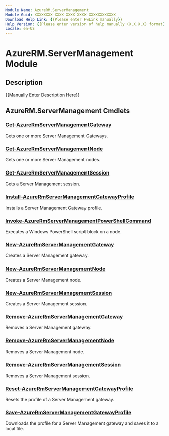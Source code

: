```yaml
---
Module Name: AzureRM.ServerManagement
Module Guid: XXXXXXXX-XXXX-XXXX-XXXX-XXXXXXXXXXXX
Download Help Link: {{Please enter FwLink manually}}
Help Version: {{Please enter version of help manually (X.X.X.X) format}}
Locale: en-US
---
```


# AzureRM.ServerManagement Module
## Description
{{Manually Enter Description Here}}

## AzureRM.ServerManagement Cmdlets
### [Get-AzureRmServerManagementGateway](.\Get-AzureRmServerManagementGateway.md)
Gets one or more Server Management Gateways.


### [Get-AzureRmServerManagementNode](.\Get-AzureRmServerManagementNode.md)
Gets one or more Server Management nodes.


### [Get-AzureRmServerManagementSession](.\Get-AzureRmServerManagementSession.md)
Gets a Server Management session.


### [Install-AzureRmServerManagementGatewayProfile](.\Install-AzureRmServerManagementGatewayProfile.md)
Installs a Server Management Gateway profile.


### [Invoke-AzureRmServerManagementPowerShellCommand](.\Invoke-AzureRmServerManagementPowerShellCommand.md)
Executes a Windows PowerShell script block on a node.


### [New-AzureRmServerManagementGateway](.\New-AzureRmServerManagementGateway.md)
Creates a Server Management gateway.


### [New-AzureRmServerManagementNode](.\New-AzureRmServerManagementNode.md)
Creates a Server Management node.


### [New-AzureRmServerManagementSession](.\New-AzureRmServerManagementSession.md)
Creates a Server Management session.


### [Remove-AzureRmServerManagementGateway](.\Remove-AzureRmServerManagementGateway.md)
Removes a Server Management gateway.


### [Remove-AzureRmServerManagementNode](.\Remove-AzureRmServerManagementNode.md)
Removes a Server Management node.


### [Remove-AzureRmServerManagementSession](.\Remove-AzureRmServerManagementSession.md)
Removes a Server Management session.


### [Reset-AzureRmServerManagementGatewayProfile](.\Reset-AzureRmServerManagementGatewayProfile.md)
Resets the profile of a Server Management gateway.


### [Save-AzureRmServerManagementGatewayProfile](.\Save-AzureRmServerManagementGatewayProfile.md)
Downloads the profile for a Server Management gateway and saves it to a local file.



